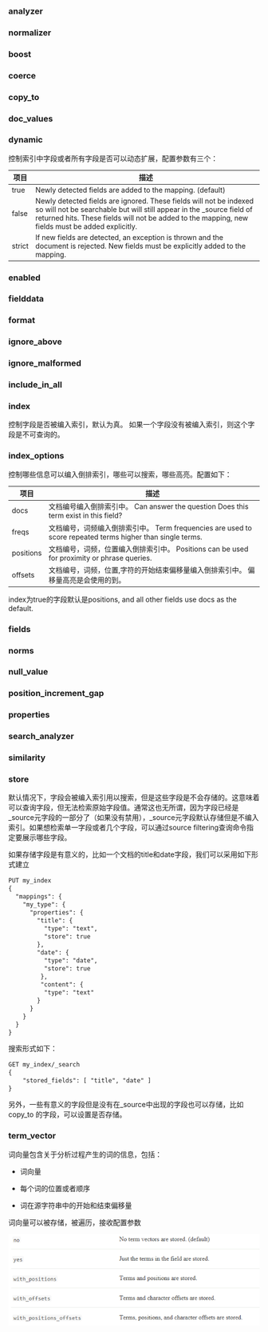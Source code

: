 ### analyzer                          

### normalizer 

### boost 

### coerce 

### copy_to 

### doc_values 

### dynamic

控制索引中字段或者所有字段是否可以动态扩展，配置参数有三个：

|项目|描述|
| --------- | ------------------------------------------------------------ |
| true   | Newly detected   fields are added to the mapping. (default)  |
| false  | Newly detected   fields are ignored. These fields will not be indexed so will not be   searchable but will still appear in the _source field of returned hits. These   fields will not be added to the mapping, new fields must be added explicitly. |
| strict | If new fields are   detected, an exception is thrown and the document is rejected. New fields   must be explicitly added to the mapping. |

### enabled 

### fielddata 

### format 

### ignore_above 

### ignore_malformed 

### include_in_all 

### index
控制字段是否被编入索引，默认为真。
如果一个字段没有被编入索引，则这个字段是不可查询的。

### index_options

控制哪些信息可以编入倒排索引，哪些可以搜索，哪些高亮。配置如下：

|项目|描述|
| --------- | ------------------------------------------------------------ |
| docs      | 文档编号编入倒排索引中。    Can answer the question Does this term exist   in this field? |
| freqs     | 文档编号，词频编入倒排索引中。   Term frequencies   are used to score repeated terms higher than single terms. |
| positions | 文档编号，词频，位置编入倒排索引中。    Positions can be used for proximity or   phrase queries. |
| offsets   | 文档编号，词频，位置,字符的开始结束偏移量编入倒排索引中。    偏移量高亮是会使用的到。 |

index为true的字段默认是positions, and all other fields use docs as the default.

### fields 

### norms 

### null_value 

### position_increment_gap 

### properties 

### search_analyzer 

### similarity 

### store

默认情况下，字段会被编入索引用以搜索，但是这些字段是不会存储的。这意味着可以查询字段，但无法检索原始字段值。通常这也无所谓，因为字段已经是_source元字段的一部分了（如果没有禁用），_source元字段默认存储但是不编入索引。如果想检索单一字段或者几个字段，可以通过source filtering查询命令指定要展示哪些字段。

如果存储字段是有意义的，比如一个文档的title和date字段，我们可以采用如下形式建立

```
PUT my_index
{
  "mappings": {
    "my_type": {
      "properties": {
        "title": {
          "type": "text",
          "store": true 
        },
        "date": {
          "type": "date",
          "store": true 
         },
         "content": {
          "type": "text"
        }
      }
    }
  }
}
```
搜索形式如下：

```
GET my_index/_search
{
    "stored_fields": [ "title", "date" ] 
}
```
另外，一些有意义的字段但是没有在_source中出现的字段也可以存储，比如 copy_to 的字段，可以设置是否存储。

### term_vector 

词向量包含关于分析过程产生的词的信息，包括： 

- 词向量
  
- 每个词的位置或者顺序
  
- 词在源字符串中的开始和结束偏移量 

词向量可以被存储，被遍历，接收配置参数

![1](../image/es3.3-1.png)



 

 
